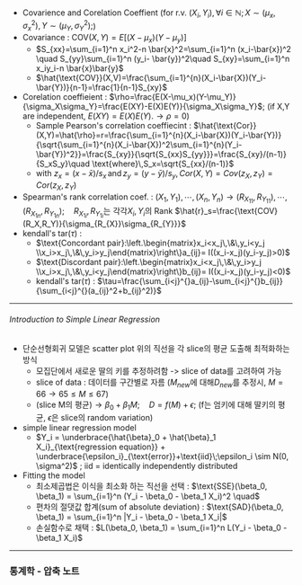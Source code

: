 - Covarience and Corelation Coeffient (for r.v. $(X_i,Y_i),\forall i\in\mathbb{N}; X\sim(\mu_x,\sigma_x^2),Y\sim(\mu_Y,\sigma_Y^2);$)
- Covariance : $\text{COV}(X,Y) = E[(X-\mu_x)(Y-\mu_y)]$
	- $S_{xx}=\sum_{i=1}^n x_i^2-n \bar{x}^2=\sum_{i=1}^n (x_i-\bar{x})^2 \quad S_{yy}\sum_{i=1}^n (y_i- \bar{y})^2\quad S_{xy}=\sum_{i=1}^n x_iy_i-n \bar{x}\bar{y}$
	- $\hat{\text{COV}}(X,V)=\frac{\sum_{i=1}^{n}(X_i-\bar{X})(Y_i-\bar{Y})}{n-1}=\frac{1}{n-1}S_{xy}$
- Corelation coeffieient : $\rho=\frac{E(X-\mu_x)(Y-\mu_Y)}{\sigma_X\sigma_Y}=\frac{E(XY)-E(X)E(Y)}{\sigma_X\sigma_Y}$; (if X,Y are independent, $E(XY)=E(X)E(Y).\to\rho=0$)
	- Sample Pearson's correlation coeffiecint : $\hat{\text{Cor}}(X,Y)=\hat{\rho}=r=\frac{\sum_{i=1}^{n}(X_i-\bar{X})(Y_i-\bar{Y})}{\sqrt{\sum_{i=1}^{n}(X_i-\bar{X})^2\sum_{i=1}^{n}(Y_i-\bar{Y})^2}}=\frac{S_{xy}}{\sqrt{S_{xx}S_{yy}}}=\frac{S_{xy}/(n-1)}{S_xS_y}\quad \text{where}\,S_x=\sqrt{S_{xx}/(n-1)}$
	- $\text{with }z_x=(x-\bar{x})/s_x\,\text{and}\,z_y=(y-\bar{y})/s_y, Cor(X,Y)=Cov(z_X,z_Y)=Cor(z_X,z_Y)$
- Spearman's rank correlation coef. :
  $(X_1,Y_1),\cdots,(X_n,Y_n)\to(R_{X_{11}},R_{Y_{11}}),\cdots,(R_{X_{1n}},R_{Y_{1n}}); \quad R_{X_{1i}},R_{Y_{1i}}\text{는 각각}X_i,Y_i\text{의 Rank}$
  $\hat{r}_s=\frac{\text{COV}(R_X,R_Y)}{\sigma_{R_{X}}\sigma_{R_{Y}}}$
- kendall's tar($\tau$) :
	- $\text{Concordant pair}:\left.\begin{matrix}x_i<x_j\,\&\,y_i<y_j \\x_i>x_j\,\&\,y_i>y_j\end{matrix}\right\}a_{ij}= I((x_i-x_j)(y_i-y_j)>0)$
	- $\text{Discordant pair}:\left.\begin{matrix}x_i<x_j\,\&\,y_i>y_j \\x_i>x_j\,\&\,y_i<y_j\end{matrix}\right\}b_{ij}= I((x_i-x_j)(y_i-y_j)<0)$
	- kendall's tar($\tau$) : $\tau=\frac{\sum_{i<j}^{}a_{ij}-\sum_{i<j}^{}b_{ij}}{\sum_{i<j}^{}(a_{ij}^2+b_{ij}^2)}$
---
###### Introduction to Simple Linear Regression
- 단순선형회귀 모델은 scatter plot 위의 직선을 각 slice의 평균 도출해 최적화하는 방식
	- 모집단에서 새로운 딸의 키를 추정하려함 -> slice of data를 고려하여 가능
	- slice of data : 데이터를 구간별로 자름 ($M_{new}\text{에 대해}D_{new}\text{를 추정시, }M=66\to65\leq M \leq 67$)
	- $(\text{slice M의 평균})\to\beta_{0}+\beta_{1}M;\quad {D=f(M)+\epsilon};$
	  $(\text{f는 엄키에 대해 딸키의 평균, }\epsilon\text{은 slice의 random variation})$
- simple linear regression model
	- $Y_i = \underbrace{\hat{\beta}_0 + \hat{\beta}_1 X_i}_{\text{regression equation}} + \underbrace{\epsilon_i}_{\text{error}}+\text{iid}\;\epsilon_i \sim N(0, \sigma^2)$ ; iid = identically independently distributed
- Fitting the model
	- 최소제곱법은 이식을 최소화 하는 직선을 선택 : $\text{SSE}(\beta_0, \beta_1) = \sum_{i=1}^n (Y_i - \beta_0 - \beta_1 X_i)^2 \quad$
	- 편차의 절댓값 합계(sum of absolute deviation) : $\text{SAD}(\beta_0, \beta_1) = \sum_{i=1}^n |Y_i - \beta_0 - \beta_1 X_i|$
	- 손실함수로 채택 : $L(\beta_0, \beta_1) = \sum_{i=1}^n L(Y_i - \beta_0 - \beta_1 X_i)$
---
### 통계학 - 압축 노트


